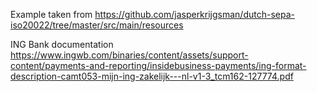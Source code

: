 Example taken from https://github.com/jasperkrijgsman/dutch-sepa-iso20022/tree/master/src/main/resources

ING Bank documentation https://www.ingwb.com/binaries/content/assets/support-content/payments-and-reporting/insidebusiness-payments/ing-format-description-camt053-mijn-ing-zakelijk---nl-v1-3_tcm162-127774.pdf
